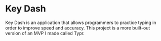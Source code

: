 # Key Dash

Key Dash is an application that allows programmers to practice typing in order to improve speed and accuracy.  This project is a more built-out version of an MVP I made called Typr.


